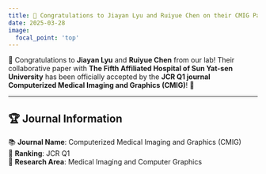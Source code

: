 ```yaml
---
title: 🎉 Congratulations to Jiayan Lyu and Ruiyue Chen on their CMIG Paper Acceptance! ✨
date: 2025-03-28
image:
  focal_point: 'top'
---
```


📢 Congratulations to **Jiayan Lyu** and **Ruiyue Chen** from our lab! Their collaborative paper with **The Fifth Affiliated Hospital of Sun Yat-sen University** has been officially accepted by the **JCR Q1 journal** **Computerized Medical Imaging and Graphics (CMIG)**! 🎊

<!--more-->
---

## 🏆 **Journal Information**
📚 **Journal Name**: Computerized Medical Imaging and Graphics (CMIG)  
🌟 **Ranking**: JCR Q1  
🔎 **Research Area**: Medical Imaging and Computer Graphics  
